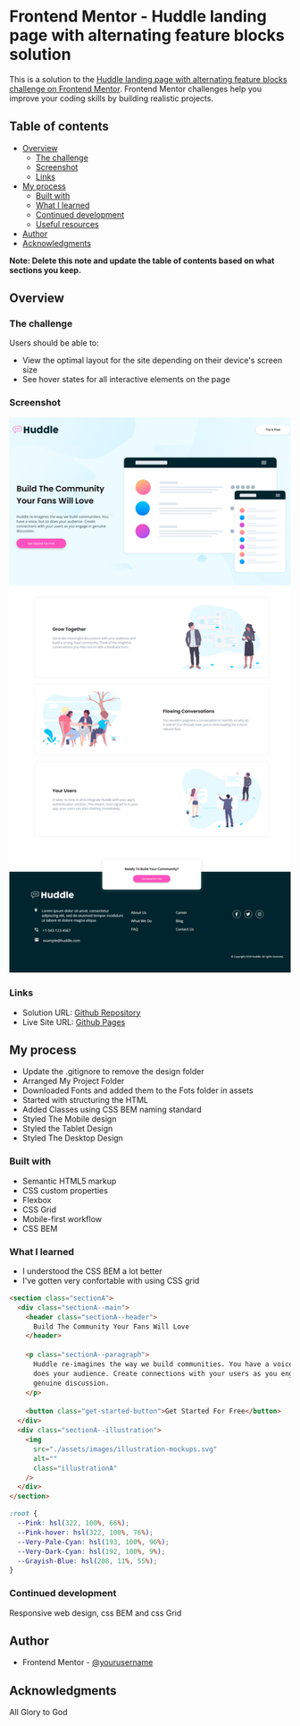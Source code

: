 # Frontend Mentor - Huddle landing page with alternating feature blocks solution

This is a solution to the [Huddle landing page with alternating feature blocks challenge on Frontend Mentor](https://www.frontendmentor.io/challenges/huddle-landing-page-with-alternating-feature-blocks-5ca5f5981e82137ec91a5100). Frontend Mentor challenges help you improve your coding skills by building realistic projects.

## Table of contents

- [Overview](#overview)
  - [The challenge](#the-challenge)
  - [Screenshot](#screenshot)
  - [Links](#links)
- [My process](#my-process)
  - [Built with](#built-with)
  - [What I learned](#what-i-learned)
  - [Continued development](#continued-development)
  - [Useful resources](#useful-resources)
- [Author](#author)
- [Acknowledgments](#acknowledgments)

**Note: Delete this note and update the table of contents based on what sections you keep.**

## Overview

### The challenge

Users should be able to:

- View the optimal layout for the site depending on their device's screen size
- See hover states for all interactive elements on the page

### Screenshot

![](./screenshot.png)

### Links

- Solution URL: [Github Repository](https://github.com/DavidFayemi/Huddle-landing-page-with-alternating-feature-blocks)
- Live Site URL: [Github Pages](https://davidfayemi.github.io/Huddle-landing-page-with-alternating-feature-blocks/)

## My process

- Update the .gitignore to remove the design folder
- Arranged My Project Folder
- Downloaded Fonts and added them to the Fots folder in assets
- Started with structuring the HTML
- Added Classes using CSS BEM naming standard
- Styled The Mobile design
- Styled the Tablet Design
- Styled The Desktop Design

### Built with

- Semantic HTML5 markup
- CSS custom properties
- Flexbox
- CSS Grid
- Mobile-first workflow
- CSS BEM

### What I learned

- I understood the CSS BEM a lot better
- I've gotten very confortable with using CSS grid

```html
<section class="sectionA">
  <div class="sectionA--main">
    <header class="sectionA--header">
      Build The Community Your Fans Will Love
    </header>

    <p class="sectionA--paragraph">
      Huddle re-imagines the way we build communities. You have a voice, but so
      does your audience. Create connections with your users as you engage in
      genuine discussion.
    </p>

    <button class="get-started-button">Get Started For Free</button>
  </div>
  <div class="sectionA--illustration">
    <img
      src="./assets/images/illustration-mockups.svg"
      alt=""
      class="illustrationA"
    />
  </div>
</section>
```

```css
:root {
  --Pink: hsl(322, 100%, 66%);
  --Pink-hover: hsl(322, 100%, 76%);
  --Very-Pale-Cyan: hsl(193, 100%, 96%);
  --Very-Dark-Cyan: hsl(192, 100%, 9%);
  --Grayish-Blue: hsl(208, 11%, 55%);
}
```

### Continued development

Responsive web design, css BEM and css Grid

## Author

- Frontend Mentor - [@yourusername](https://www.frontendmentor.io/profile/DavidFayemi)

## Acknowledgments

All Glory to God
